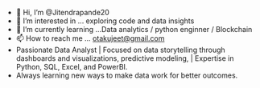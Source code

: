- 👋 Hi, I’m @Jitendrapande20
- 👀 I’m interested in ... exploring code and data insights  
- 🌱 I’m currently learning ...Data analytics / python enginner / Blockchain  
- 📫 How to reach me ... otakujeet@gmail.com
- Passionate Data Analyst | Focused on data storytelling through dashboards and visualizations,  predictive modeling,  | Expertise in Python, SQL, Excel, and PowerBI.
- Always learning new ways to make data work for better outcomes.

